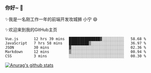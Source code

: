 ### 你好~  👋

✨我是一名刚工作一年的前端开发攻城狮 小宁 😄

✨欢迎来到我的GitHub主页
<!--
**7148505/7148505** is a ✨ _special_ ✨ repository because its `README.md` (this file) appears on your GitHub profile.

Here are some ideas to get you started:

- 🔭 I’m currently working on ...
- 🌱 I’m currently learning ...
- 👯 I’m looking to collaborate on ...
- 🤔 I’m looking for help with ...
- 💬 Ask me about ...
- 📫 How to reach me: ...
- 😄 Pronouns: ...
- ⚡ Fun fact: ...
-->

<!--START_SECTION:waka-->
```text
Vue.js       12 hrs 39 mins  ██████████████▓░░░░░░░░░░   58.68 % 
JavaScript   7 hrs 58 mins   █████████▒░░░░░░░░░░░░░░░   36.97 % 
JSON         30 mins         ▓░░░░░░░░░░░░░░░░░░░░░░░░   02.36 % 
Markdown     12 mins         ▒░░░░░░░░░░░░░░░░░░░░░░░░   00.94 % 
CSS          3 mins          ░░░░░░░░░░░░░░░░░░░░░░░░░   00.30 % 
```
<!--END_SECTION:waka-->

[![Anurag's github stats](https://github-readme-stats.vercel.app/api?username=ZhangNing-debug)](https://github.com/anuraghazra/github-readme-stats)
